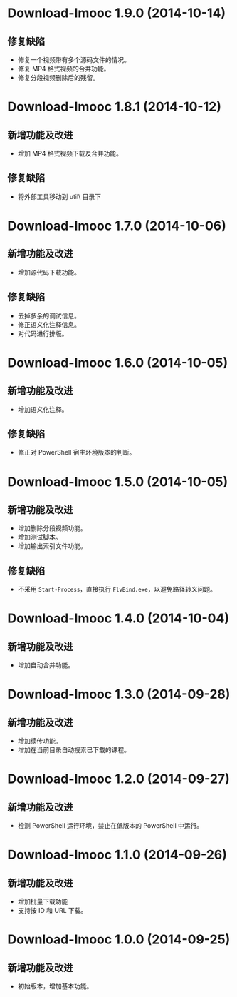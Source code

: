 Download-Imooc 1.9.0 (2014-10-14)
=================================
修复缺陷
--------
- 修复一个视频带有多个源码文件的情况。
- 修复 MP4 格式视频的合并功能。
- 修复分段视频删除后的残留。

Download-Imooc 1.8.1 (2014-10-12)
=================================
新增功能及改进
--------------------------
- 增加 MP4 格式视频下载及合并功能。

修复缺陷
--------
- 将外部工具移动到 util\ 目录下

Download-Imooc 1.7.0 (2014-10-06)
=================================
新增功能及改进
--------------------------
- 增加源代码下载功能。

修复缺陷
--------
- 去掉多余的调试信息。
- 修正语义化注释信息。
- 对代码进行排版。

Download-Imooc 1.6.0 (2014-10-05)
=================================
新增功能及改进
--------------------------
- 增加语义化注释。

修复缺陷
--------
- 修正对 PowerShell 宿主环境版本的判断。

Download-Imooc 1.5.0 (2014-10-05)
=================================
新增功能及改进
--------------------------
- 增加删除分段视频功能。
- 增加测试脚本。
- 增加输出索引文件功能。

修复缺陷
--------
- 不采用 `Start-Process`，直接执行 `FlvBind.exe`，以避免路径转义问题。

Download-Imooc 1.4.0 (2014-10-04)
=================================
新增功能及改进
--------------------------
- 增加自动合并功能。

Download-Imooc 1.3.0 (2014-09-28)
=================================
新增功能及改进
--------------------------
- 增加续传功能。
- 增加在当前目录自动搜索已下载的课程。

Download-Imooc 1.2.0 (2014-09-27)
=================================
新增功能及改进
--------------------------
- 检测 PowerShell 运行环境，禁止在低版本的 PowerShell 中运行。

Download-Imooc 1.1.0 (2014-09-26)
=================================
新增功能及改进
--------------------------
- 增加批量下载功能
- 支持按 ID 和 URL 下载。

Download-Imooc 1.0.0 (2014-09-25)
=================================
新增功能及改进
--------------------------
- 初始版本，增加基本功能。